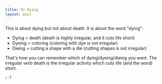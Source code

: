 ```yaml
---
title: On Dying
layout: post
---
```


This is about dying but not about death.  It is about the word "dying":

* Dying = death (death is highly irregular, and it cuts life short)
* Dyeing = coloring (coloring with dye is not irregular)
* Dieing = cutting a shape with a die (cutting shapes is not irregular)

That's how you can remember which of dying/dyeing/dieing you want.  The irregular verb death is the irregular activity which cuts life (and the word) short.

`;-)`
